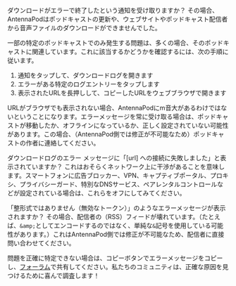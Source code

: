 ダウンロードがエラーで終了したという通知を受け取りますか？ その場合、AntennaPodはポッドキャストの更新や、ウェブサイトやポッドキャスト配信者から音声ファイルのダウンロードができませんでした。

一部の特定のポッドキャストでのみ発生する問題は、多くの場合、そのポッドキャストに関連しています。これに該当するかどうかを確認するには、次の手順に従います。

1. 通知をタップして、ダウンロードログを開きます
1. エラーがある特定のログエントリーをタップします
1. 表示されたURLを長押しして、コピーしたURLをウェブブラウザで開きます

URLがブラウザでも表示されない場合、AntennaPodにm音大があるわけではないということになります。エラーメッセージを常に受け取る場合は、ポッドキャストが移動したか、オフラインになっているか、正しく設定されていない可能性があります。この場合、（AntennaPod側では修正が不可能なため）ポッドキャストの作者に連絡してください。

ダウンロードログのエラー メッセージに「[url] への接続に失敗しました」と表示されていますか？ これはおそらくネットワーク上に干渉があることを意味します。スマートフォンに広告ブロッカー、VPN、キャプティブポータル、プロキシ、プライバシーガード、特別なDNSサービス、ペアレンタルコントロールなどが設定されている場合は、これらをオフにしてみてください。

「整形式ではありません（無効なトークン）」のようなエラーメッセージが表示されますか？ その場合、配信者の（RSS）フィードが壊れています。（たとえば、`&amp;`としてエンコードするのではなく、単純な`&`記号を使用している可能性があります。）これはAntennaPod側では修正が不可能なため、配信者に直接問い合わせてください。

問題を正確に特定できない場合は、コピーボタンでエラーメッセージをコピーし、[フォーラム](https://forum.antennapod.org/c/support/7)で共有してください。私たちのコミュニティは、正確な原因を見つけるために喜んで調査します！

